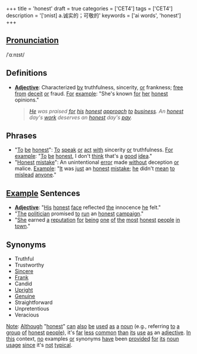 +++
title = 'honest'
draft = true
categories = ['CET4']
tags = ['CET4']
description = '[ˈɔnist] a.诚实的；可敬的'
keywords = ['ai words', 'honest']
+++

## [Pronunciation](/post/pronunciation/)
/ˈɑːnɪst/

## Definitions
- **[Adjective](/post/adjective/)**: Characterized [by](/post/by/) truthfulness, sincerity, [or](/post/or/) frankness; [free](/post/free/) [from](/post/from/) [deceit](/post/deceit/) [or](/post/or/) fraud. [For](/post/for/) [example](/post/example/): "She's known [for](/post/for/) [her](/post/her/) [honest](/post/honest/) opinions."
  
  > *[He](/post/he/) was praised [for](/post/for/) [his](/post/his/) [honest](/post/honest/) [approach](/post/approach/) [to](/post/to/) [business](/post/business/).*
  > *An [honest](/post/honest/) day's [work](/post/work/) deserves an [honest](/post/honest/) day's [pay](/post/pay/).*

## Phrases
- "[To](/post/to/) [be](/post/be/) [honest](/post/honest/)": [To](/post/to/) [speak](/post/speak/) [or](/post/or/) [act](/post/act/) [with](/post/with/) sincerity [or](/post/or/) truthfulness. [For](/post/for/) [example](/post/example/): "[To](/post/to/) [be](/post/be/) [honest](/post/honest/), I don't [think](/post/think/) that's [a](/post/a/) [good](/post/good/) [idea](/post/idea/)."
- "[Honest](/post/honest/) [mistake](/post/mistake/)": An unintentional [error](/post/error/) made [without](/post/without/) deception [or](/post/or/) malice. [Example](/post/example/): "[It](/post/it/) was [just](/post/just/) an [honest](/post/honest/) [mistake](/post/mistake/); [he](/post/he/) didn't [mean](/post/mean/) [to](/post/to/) [mislead](/post/mislead/) [anyone](/post/anyone/)."
  
## [Example](/post/example/) Sentences
- **[Adjective](/post/adjective/)**: "[His](/post/his/) [honest](/post/honest/) [face](/post/face/) reflected [the](/post/the/) innocence [he](/post/he/) felt."
- "[The](/post/the/) [politician](/post/politician/) promised [to](/post/to/) [run](/post/run/) an [honest](/post/honest/) [campaign](/post/campaign/)."
- "[She](/post/she/) earned [a](/post/a/) [reputation](/post/reputation/) [for](/post/for/) [being](/post/being/) [one](/post/one/) [of](/post/of/) [the](/post/the/) [most](/post/most/) [honest](/post/honest/) [people](/post/people/) [in](/post/in/) [town](/post/town/)."

## Synonyms
- Truthful
- Trustworthy
- [Sincere](/post/sincere/)
- [Frank](/post/frank/)
- Candid
- [Upright](/post/upright/)
- [Genuine](/post/genuine/)
- Straightforward
- Unpretentious
- Veracious

[Note](/post/note/): [Although](/post/although/) "[honest](/post/honest/)" [can](/post/can/) [also](/post/also/) [be](/post/be/) [used](/post/used/) [as](/post/as/) [a](/post/a/) [noun](/post/noun/) (e.g., referring [to](/post/to/) [a](/post/a/) [group](/post/group/) [of](/post/of/) [honest](/post/honest/) [people](/post/people/)), it's [far](/post/far/) [less](/post/less/) [common](/post/common/) [than](/post/than/) [its](/post/its/) [use](/post/use/) [as](/post/as/) an [adjective](/post/adjective/). [In](/post/in/) [this](/post/this/) context, [no](/post/no/) examples [or](/post/or/) synonyms [have](/post/have/) been [provided](/post/provided/) [for](/post/for/) [its](/post/its/) [noun](/post/noun/) [usage](/post/usage/) [since](/post/since/) it's [not](/post/not/) [typical](/post/typical/).
